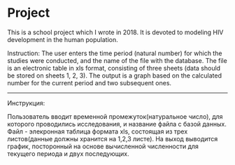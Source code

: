 # Project
This is a school project which I wrote in 2018. It is devoted to modeling HIV development in the human population. 

Instruction:
The user enters the time period (natural number) for which the studies were conducted, and the name of the file with the database. The file is an electronic table in xls format, consisting of three sheets (data should be stored on sheets 1, 2, 3). The output is a graph based on the calculated number for the current period and two subsequent ones.

--------------------------------------

Инструкция:

Пользователь вводит временной промежуток(натуральное число), для которого проводились исследования, и название файла с базой данных. Файл - элекронная таблица формата xls, состоящая из трех листов(данные должны хранится на 1,2,3 листе).
На выход выводится график, посторонный на основе вычисленной численности для текущего периода и двух последующих.
